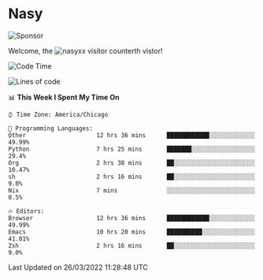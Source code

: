 # Nasy

<!--
<p align="center">
<img height="200" src="https://github-readme-stats.vercel.app/api?username=nasyxx&count_private=true&show_icons=true&theme=dracula&include_all_commits=true"/>
<img height="200" src="https://github-readme-stats.vercel.app/api/top-langs/?username=nasyxx&theme=dracula&hide=html,jupyter+notebook&count_private=true&show_icons=true"/>
</p>

  
----------------
-->

![Sponsor](https://img.shields.io/static/v1.svg?label=Sponsor&message=%E2%9D%A4&logo=GitHub&style=flat&color=pink)
 
Welcome, the ![nasyxx visitor counter](https://count.getloli.com/get/@nasyxx?theme=rule34)th vistor!
 
<!--START_SECTION:waka-->
![Code Time](http://img.shields.io/badge/Code%20Time-2%2C082%20hrs%2022%20mins-blue)

![Lines of code](https://img.shields.io/badge/From%20Hello%20World%20I%27ve%20Written-5%20Million%20lines%20of%20code-blue)

📊 **This Week I Spent My Time On** 

```text
⌚︎ Time Zone: America/Chicago

💬 Programming Languages: 
Other                    12 hrs 36 mins      ████████████░░░░░░░░░░░░░   49.99% 
Python                   7 hrs 25 mins       ███████░░░░░░░░░░░░░░░░░░   29.4% 
Org                      2 hrs 38 mins       ██░░░░░░░░░░░░░░░░░░░░░░░   10.47% 
sh                       2 hrs 16 mins       ██░░░░░░░░░░░░░░░░░░░░░░░   9.0% 
Nix                      7 mins              ░░░░░░░░░░░░░░░░░░░░░░░░░   0.5%

🔥 Editors: 
Browser                  12 hrs 36 mins      ████████████░░░░░░░░░░░░░   49.99% 
Emacs                    10 hrs 20 mins      ██████████░░░░░░░░░░░░░░░   41.01% 
Zsh                      2 hrs 16 mins       ██░░░░░░░░░░░░░░░░░░░░░░░   9.0%

```


 Last Updated on 26/03/2022 11:28:48 UTC
<!--END_SECTION:waka-->

<!-- ![visitors](https://visitor-badge.laobi.icu/badge?page_id=nasyxx.nasyxx) -->
